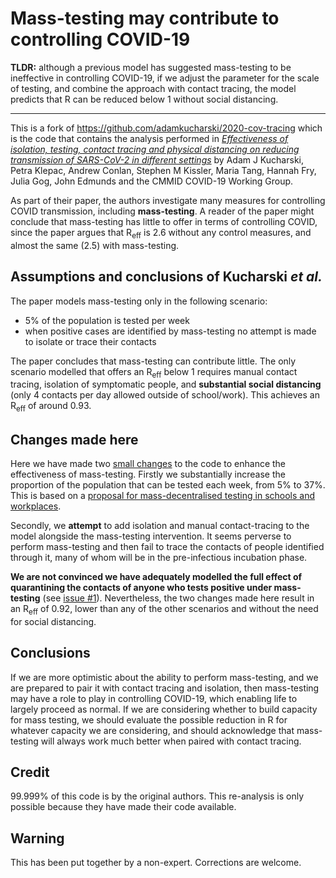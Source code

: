 # Mass-testing may contribute to controlling COVID-19

**TLDR:** although a previous model has suggested mass-testing to be ineffective in controlling COVID-19, if we adjust the parameter for the scale of testing, and combine the approach with contact tracing, the model predicts that R can be reduced below 1 without social distancing.

<hr>

This is a fork of https://github.com/adamkucharski/2020-cov-tracing which is the code that contains the analysis performed in *[Effectiveness of isolation, testing, contact tracing and physical distancing on reducing transmission of SARS-CoV-2 in different settings](https://www.medrxiv.org/content/10.1101/2020.04.23.20077024v1)* by Adam J Kucharski, Petra Klepac, Andrew Conlan, Stephen M Kissler, Maria Tang, Hannah Fry, Julia Gog, John Edmunds and the CMMID COVID-19 Working Group.

As part of their paper, the authors investigate many measures for controlling COVID transmission, including **mass-testing**. A reader of the paper might conclude that mass-testing has little to offer in terms of controlling COVID, since the paper argues that R<sub>eff</sub> is 2.6 without any control measures, and almost the same (2.5) with mass-testing.

## Assumptions and conclusions of Kucharski *et al.*
The paper models mass-testing only in the following scenario:
 - 5% of the population is tested per week
 - when positive cases are identified by mass-testing no attempt is made to isolate or trace their contacts
 
 
The paper concludes that mass-testing can contribute little. The only scenario modelled that offers an R<sub>eff</sub> below 1 requires manual contact tracing, isolation of symptomatic people, and **substantial social distancing** (only 4 contacts per day allowed outside of school/work). This achieves an R<sub>eff</sub> of around 0.93.


## Changes made here

Here we have made two [small changes](https://github.com/adamkucharski/2020-cov-tracing/compare/master...theosanderson:master) to the code to enhance the effectiveness of mass-testing. Firstly we substantially increase the proportion of the population that can be tested each week, from 5% to 37%. This is based on a [proposal for mass-decentralised testing in schools and workplaces](http://theo.io/blog/2020/04/19/community-testing-for-covid-19-reaching-25-million-tests-per-week/).

Secondly, we **attempt** to add isolation and manual contact-tracing to the model alongside the mass-testing intervention. It seems perverse to perform mass-testing and then fail to trace the contacts of people identified through it, many of whom will be in the pre-infectious incubation phase.

**We are not convinced we have adequately modelled the full effect of quarantining the contacts of anyone who tests positive under mass-testing** (see [issue #1](https://github.com/theosanderson/2020-cov-tracing/issues/1)). Nevertheless, the two changes made here result in an R<sub>eff</sub> of 0.92, lower than any of the other scenarios and without the need for social distancing.


## Conclusions

If we are more optimistic about the ability to perform mass-testing, and we are prepared to pair it with contact tracing and isolation, then mass-testing may have a role to play in controlling COVID-19, which enabling life to largely proceed as normal. If we are considering whether to build capacity for mass testing, we should evaluate the possible reduction in R for whatever capacity we are considering, and should acknowledge that mass-testing will always work much better when paired with contact tracing.

## Credit

99.999% of this code is by the original authors. This re-analysis is only possible because they have made their code available.

## Warning

This has been put together by a non-expert. Corrections are welcome.
